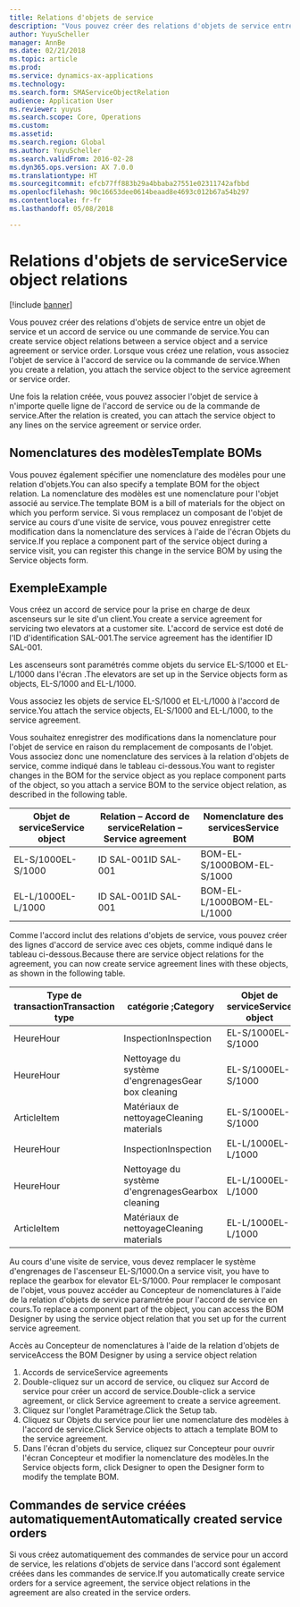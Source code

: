 ```yaml
---
title: Relations d'objets de service
description: "Vous pouvez créer des relations d'objets de service entre un objet de service et un accord de service ou une commande de service."
author: YuyuScheller
manager: AnnBe
ms.date: 02/21/2018
ms.topic: article
ms.prod: 
ms.service: dynamics-ax-applications
ms.technology: 
ms.search.form: SMAServiceObjectRelation
audience: Application User
ms.reviewer: yuyus
ms.search.scope: Core, Operations
ms.custom: 
ms.assetid: 
ms.search.region: Global
ms.author: YuyuScheller
ms.search.validFrom: 2016-02-28
ms.dyn365.ops.version: AX 7.0.0
ms.translationtype: HT
ms.sourcegitcommit: efcb77ff883b29a4bbaba27551e02311742afbbd
ms.openlocfilehash: 90c16653dee0614beaad8e4693c012b67a54b297
ms.contentlocale: fr-fr
ms.lasthandoff: 05/08/2018

---
```


# <a name="service-object-relations"></a><span data-ttu-id="9d7fb-103">Relations d'objets de service</span><span class="sxs-lookup"><span data-stu-id="9d7fb-103">Service object relations</span></span> 

[!include [banner](../includes/banner.md)]

<span data-ttu-id="9d7fb-104">Vous pouvez créer des relations d'objets de service entre un objet de service et un accord de service ou une commande de service.</span><span class="sxs-lookup"><span data-stu-id="9d7fb-104">You can create service object relations between a service object and a service agreement or service order.</span></span> <span data-ttu-id="9d7fb-105">Lorsque vous créez une relation, vous associez l'objet de service à l'accord de service ou la commande de service.</span><span class="sxs-lookup"><span data-stu-id="9d7fb-105">When you create a relation, you attach the service object to the service agreement or service order.</span></span>

<span data-ttu-id="9d7fb-106">Une fois la relation créée, vous pouvez associer l'objet de service à n'importe quelle ligne de l'accord de service ou de la commande de service.</span><span class="sxs-lookup"><span data-stu-id="9d7fb-106">After the relation is created, you can attach the service object to any lines on the service agreement or service order.</span></span>

## <a name="template-boms"></a><span data-ttu-id="9d7fb-107">Nomenclatures des modèles</span><span class="sxs-lookup"><span data-stu-id="9d7fb-107">Template BOMs</span></span>

<span data-ttu-id="9d7fb-108">Vous pouvez également spécifier une nomenclature des modèles pour une relation d'objets.</span><span class="sxs-lookup"><span data-stu-id="9d7fb-108">You can also specify a template BOM for the object relation.</span></span> <span data-ttu-id="9d7fb-109">La nomenclature des modèles est une nomenclature pour l'objet associé au service.</span><span class="sxs-lookup"><span data-stu-id="9d7fb-109">The template BOM is a bill of materials for the object on which you perform service.</span></span> <span data-ttu-id="9d7fb-110">Si vous remplacez un composant de l'objet de service au cours d'une visite de service, vous pouvez enregistrer cette modification dans la nomenclature des services à l'aide de l'écran Objets du service.</span><span class="sxs-lookup"><span data-stu-id="9d7fb-110">If you replace a component part of the service object during a service visit, you can register this change in the service BOM by using the Service objects form.</span></span>

## <a name="example"></a><span data-ttu-id="9d7fb-111">Exemple</span><span class="sxs-lookup"><span data-stu-id="9d7fb-111">Example</span></span>

<span data-ttu-id="9d7fb-112">Vous créez un accord de service pour la prise en charge de deux ascenseurs sur le site d'un client.</span><span class="sxs-lookup"><span data-stu-id="9d7fb-112">You create a service agreement for servicing two elevators at a customer site.</span></span>
<span data-ttu-id="9d7fb-113">L'accord de service est doté de l'ID d'identification SAL-001.</span><span class="sxs-lookup"><span data-stu-id="9d7fb-113">The service agreement has the identifier ID SAL-001.</span></span>

<span data-ttu-id="9d7fb-114">Les ascenseurs sont paramétrés comme objets du service EL-S/1000 et EL-L/1000 dans l'écran .</span><span class="sxs-lookup"><span data-stu-id="9d7fb-114">The elevators are set up in the Service objects form as objects, EL-S/1000 and EL-L/1000.</span></span>

<span data-ttu-id="9d7fb-115">Vous associez les objets de service EL-S/1000 et EL-L/1000 à l'accord de service.</span><span class="sxs-lookup"><span data-stu-id="9d7fb-115">You attach the service objects, EL-S/1000 and EL-L/1000, to the service agreement.</span></span>

<span data-ttu-id="9d7fb-116">Vous souhaitez enregistrer des modifications dans la nomenclature pour l'objet de service en raison du remplacement de composants de l'objet. Vous associez donc une nomenclature des services à la relation d'objets de service, comme indiqué dans le tableau ci-dessous.</span><span class="sxs-lookup"><span data-stu-id="9d7fb-116">You want to register changes in the BOM for the service object as you replace component parts of the object, so you attach a service BOM to the service object relation, as described in the following table.</span></span>

| <span data-ttu-id="9d7fb-117">Objet de service</span><span class="sxs-lookup"><span data-stu-id="9d7fb-117">Service object</span></span> | <span data-ttu-id="9d7fb-118">Relation – Accord de service</span><span class="sxs-lookup"><span data-stu-id="9d7fb-118">Relation – Service agreement</span></span> | <span data-ttu-id="9d7fb-119">Nomenclature des services</span><span class="sxs-lookup"><span data-stu-id="9d7fb-119">Service BOM</span></span>   |
|----------------|------------------------------|---------------|
| <span data-ttu-id="9d7fb-120">EL-S/1000</span><span class="sxs-lookup"><span data-stu-id="9d7fb-120">EL-S/1000</span></span>      | <span data-ttu-id="9d7fb-121">ID SAL-001</span><span class="sxs-lookup"><span data-stu-id="9d7fb-121">ID SAL-001</span></span>                   | <span data-ttu-id="9d7fb-122">BOM-EL-S/1000</span><span class="sxs-lookup"><span data-stu-id="9d7fb-122">BOM-EL-S/1000</span></span> |
| <span data-ttu-id="9d7fb-123">EL-L/1000</span><span class="sxs-lookup"><span data-stu-id="9d7fb-123">EL-L/1000</span></span>      | <span data-ttu-id="9d7fb-124">ID SAL-001</span><span class="sxs-lookup"><span data-stu-id="9d7fb-124">ID SAL-001</span></span>                   | <span data-ttu-id="9d7fb-125">BOM-EL-L/1000</span><span class="sxs-lookup"><span data-stu-id="9d7fb-125">BOM-EL-L/1000</span></span> |

<span data-ttu-id="9d7fb-126">Comme l'accord inclut des relations d'objets de service, vous pouvez créer des lignes d'accord de service avec ces objets, comme indiqué dans le tableau ci-dessous.</span><span class="sxs-lookup"><span data-stu-id="9d7fb-126">Because there are service object relations for the agreement, you can now create service agreement lines with these objects, as shown in the following table.</span></span>

| <span data-ttu-id="9d7fb-127">Type de transaction</span><span class="sxs-lookup"><span data-stu-id="9d7fb-127">Transaction type</span></span> | <span data-ttu-id="9d7fb-128">catégorie ;</span><span class="sxs-lookup"><span data-stu-id="9d7fb-128">Category</span></span>           | <span data-ttu-id="9d7fb-129">Objet de service</span><span class="sxs-lookup"><span data-stu-id="9d7fb-129">Service object</span></span> |
|------------------|--------------------|----------------|
| <span data-ttu-id="9d7fb-130">Heure</span><span class="sxs-lookup"><span data-stu-id="9d7fb-130">Hour</span></span>             | <span data-ttu-id="9d7fb-131">Inspection</span><span class="sxs-lookup"><span data-stu-id="9d7fb-131">Inspection</span></span>         | <span data-ttu-id="9d7fb-132">EL-S/1000</span><span class="sxs-lookup"><span data-stu-id="9d7fb-132">EL-S/1000</span></span>      |
| <span data-ttu-id="9d7fb-133">Heure</span><span class="sxs-lookup"><span data-stu-id="9d7fb-133">Hour</span></span>             | <span data-ttu-id="9d7fb-134">Nettoyage du système d'engrenages</span><span class="sxs-lookup"><span data-stu-id="9d7fb-134">Gear box cleaning</span></span>  | <span data-ttu-id="9d7fb-135">EL-S/1000</span><span class="sxs-lookup"><span data-stu-id="9d7fb-135">EL-S/1000</span></span>      |
| <span data-ttu-id="9d7fb-136">Article</span><span class="sxs-lookup"><span data-stu-id="9d7fb-136">Item</span></span>             | <span data-ttu-id="9d7fb-137">Matériaux de nettoyage</span><span class="sxs-lookup"><span data-stu-id="9d7fb-137">Cleaning materials</span></span> | <span data-ttu-id="9d7fb-138">EL-S/1000</span><span class="sxs-lookup"><span data-stu-id="9d7fb-138">EL-S/1000</span></span>      |
| <span data-ttu-id="9d7fb-139">Heure</span><span class="sxs-lookup"><span data-stu-id="9d7fb-139">Hour</span></span>             | <span data-ttu-id="9d7fb-140">Inspection</span><span class="sxs-lookup"><span data-stu-id="9d7fb-140">Inspection</span></span>         | <span data-ttu-id="9d7fb-141">EL-L/1000</span><span class="sxs-lookup"><span data-stu-id="9d7fb-141">EL-L/1000</span></span>      |
| <span data-ttu-id="9d7fb-142">Heure</span><span class="sxs-lookup"><span data-stu-id="9d7fb-142">Hour</span></span>             | <span data-ttu-id="9d7fb-143">Nettoyage du système d'engrenages</span><span class="sxs-lookup"><span data-stu-id="9d7fb-143">Gearbox cleaning</span></span>   | <span data-ttu-id="9d7fb-144">EL-L/1000</span><span class="sxs-lookup"><span data-stu-id="9d7fb-144">EL-L/1000</span></span>      |
| <span data-ttu-id="9d7fb-145">Article</span><span class="sxs-lookup"><span data-stu-id="9d7fb-145">Item</span></span>             | <span data-ttu-id="9d7fb-146">Matériaux de nettoyage</span><span class="sxs-lookup"><span data-stu-id="9d7fb-146">Cleaning materials</span></span> | <span data-ttu-id="9d7fb-147">EL-L/1000</span><span class="sxs-lookup"><span data-stu-id="9d7fb-147">EL-L/1000</span></span>      |

<span data-ttu-id="9d7fb-148">Au cours d'une visite de service, vous devez remplacer le système d'engrenages de l'ascenseur EL-S/1000.</span><span class="sxs-lookup"><span data-stu-id="9d7fb-148">On a service visit, you have to replace the gearbox for elevator EL-S/1000.</span></span> <span data-ttu-id="9d7fb-149">Pour remplacer le composant de l'objet, vous pouvez accéder au Concepteur de nomenclatures à l'aide de la relation d'objets de service paramétrée pour l'accord de service en cours.</span><span class="sxs-lookup"><span data-stu-id="9d7fb-149">To replace a component part of the object, you can access the BOM Designer by using the service object relation that you set up for the current service agreement.</span></span>

<span data-ttu-id="9d7fb-150">Accès au Concepteur de nomenclatures à l'aide de la relation d'objets de service</span><span class="sxs-lookup"><span data-stu-id="9d7fb-150">Access the BOM Designer by using a service object relation</span></span>

1. <span data-ttu-id="9d7fb-151">Accords de service</span><span class="sxs-lookup"><span data-stu-id="9d7fb-151">Service agreements</span></span>
2. <span data-ttu-id="9d7fb-152">Double-cliquez sur un accord de service, ou cliquez sur Accord de service pour créer un accord de service.</span><span class="sxs-lookup"><span data-stu-id="9d7fb-152">Double-click a service agreement, or click Service agreement to create a service agreement.</span></span>
3. <span data-ttu-id="9d7fb-153">Cliquez sur l'onglet Paramétrage.</span><span class="sxs-lookup"><span data-stu-id="9d7fb-153">Click the Setup tab.</span></span>
4. <span data-ttu-id="9d7fb-154">Cliquez sur Objets du service pour lier une nomenclature des modèles à l'accord de service.</span><span class="sxs-lookup"><span data-stu-id="9d7fb-154">Click Service objects to attach a template BOM to the service agreement.</span></span>
5. <span data-ttu-id="9d7fb-155">Dans l'écran d'objets du service, cliquez sur Concepteur pour ouvrir l'écran Concepteur et modifier la nomenclature des modèles.</span><span class="sxs-lookup"><span data-stu-id="9d7fb-155">In the Service objects form, click Designer to open the Designer form to modify the template BOM.</span></span>

## <a name="automatically-created-service-orders"></a><span data-ttu-id="9d7fb-156">Commandes de service créées automatiquement</span><span class="sxs-lookup"><span data-stu-id="9d7fb-156">Automatically created service orders</span></span>

<span data-ttu-id="9d7fb-157">Si vous créez automatiquement des commandes de service pour un accord de service, les relations d'objets de service dans l'accord sont également créées dans les commandes de service.</span><span class="sxs-lookup"><span data-stu-id="9d7fb-157">If you automatically create service orders for a service agreement, the service object relations in the agreement are also created in the service orders.</span></span>


